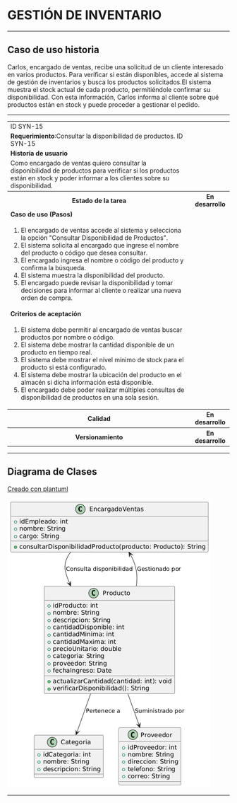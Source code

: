 # GESTIÓN DE INVENTARIO 

------

## Caso de uso historia 
Carlos, encargado de ventas, recibe una solicitud de un cliente interesado en varios productos. Para verificar si están disponibles, accede al sistema de gestión de inventarios y busca los productos solicitados.El sistema muestra el stock actual de cada producto, permitiéndole confirmar su disponibilidad. Con esta información, Carlos informa al cliente sobre qué productos están en stock y puede proceder a gestionar el pedido.

---

<table id="customers">
  <tr class="idtext principal">
    <td>ID SYN-15</td>
  </tr>
  <tr class="single text">
    <td><strong>Requerimiento</strong>:Consultar la disponibilidad de productos. ID SYN-15</td>
  </tr>
  <tr class="single gray">
    <td><strong>Historia de usuario</strong></td>
  </tr>
  <tr class="single text">
    <td>Como encargado de ventas quiero consultar la disponibilidad de productos para verificar si los productos están en stock y poder informar a los clientes sobre su disponibilidad.
</td>
  </tr>
  <tr class="duo">
    <th class="gray"><strong>Estado de la tarea</strong></th>
    <th>En desarrollo</th>
  </tr>
  <tr class="single gray">
    <td><strong>Caso de uso (Pasos)</strong></td>
  </tr>
  <tr class="single text">
    <td>
        <ol>
            <li>El encargado de ventas accede al sistema y selecciona la opción "Consultar Disponibilidad de Productos".</li>
            <li>El sistema solicita al encargado que ingrese el nombre del producto o código que desea consultar.</li>
            <li>El encargado ingresa el nombre o código del producto y confirma la búsqueda.</li>
            <li>El sistema muestra la disponibilidad del producto.</li>
            <li>El encargado puede revisar la disponibilidad y tomar decisiones para informar al cliente o realizar una nueva orden de compra.</li>
        </ol>
    </td>
  </tr>
  <tr class="single gray">
    <td><strong>Criterios de aceptación</strong></td>
  </tr>
  <tr class="single text">
    <td>
        <ol>
                  <li>El sistema debe permitir al encargado de ventas buscar productos por nombre o código.</li>
                  <li>El sistema debe mostrar la cantidad disponible de un producto en tiempo real.</li>
                  <li>El sistema debe mostrar el nivel mínimo de stock para el producto si está configurado.</li>
                  <li>El sistema debe mostrar la ubicación del producto en el almacén si dicha información está disponible.</li>
                  <li>El encargado debe poder realizar múltiples consultas de disponibilidad de productos en una sola sesión.</li>
              </ol>
 <tr class="duo">
    <th class="gray"><strong>Calidad</strong></th>
    <th>En desarrollo</th>
  </tr>
  <tr class="duo">
    <th class="gray"><strong>Versionamiento</strong></th>
    <th>En desarrollo</th>
  </tr>
</table>



---
## Diagrama de Clases
[Creado con plantuml](https://plantuml.com/es/)

![Image title](./assets/images/syn-17.png)

---
 